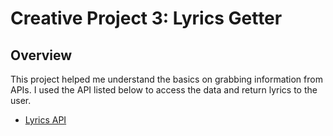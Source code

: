 # Creative Project 3: Lyrics Getter
## Overview
This project helped me understand the basics on grabbing information from APIs.
I used the API listed below to access the data and return lyrics to the user.
* [Lyrics API](https://lyricsovh.docs.apiary.io/#)


